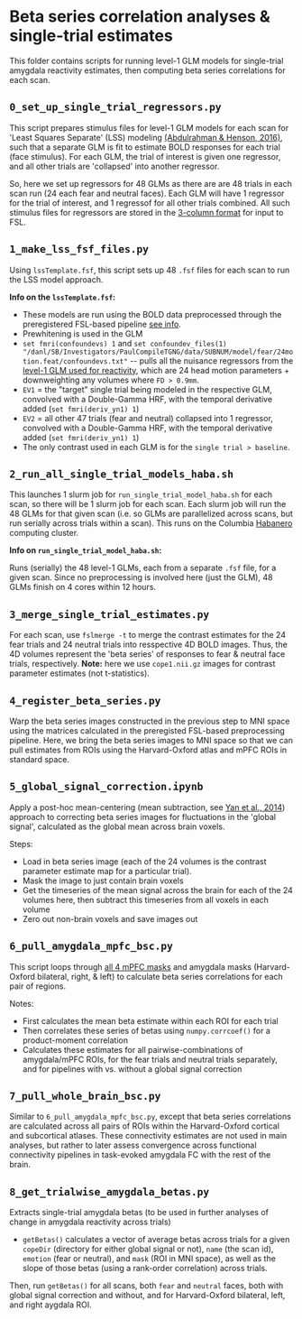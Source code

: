 # Beta series correlation analyses & single-trial estimates

This folder contains scripts for running level-1 GLM models for single-trial amygdala reactivity estimates, then computing beta series correlations for each scan.

## `0_set_up_single_trial_regressors.py`

This script prepares stimulus files for level-1 GLM models for each scan for 'Least Squares Separate' (LSS) modeling [(Abdulrahman & Henson, 2016)](https://pubmed.ncbi.nlm.nih.gov/26549299/), such that a separate GLM is fit to estimate BOLD responses for each trial (face stimulus). For each GLM, the trial of interest is given one regressor, and all other trials are 'collapsed' into another regressor. 

So, here we set up regressors for 48 GLMs as there are are 48 trials in each scan run (24 each fear and neutral faces). Each GLM will have 1 regressor for the trial of interest, and 1 regressof for all other trials combined. All such stimulus files for regressors are stored in the [3-column format](../0_setup_and_behavioral_analyses/example_fear_stimulus_onsets_fsl_fomat.txt) for input to FSL. 


## `1_make_lss_fsf_files.py`

Using `lssTemplate.fsf`, this script sets up 48 `.fsf` files for each scan to run the LSS model approach. 

**Info on the `lssTemplate.fsf`:**

* These models are run using the BOLD data preprocessed through the preregistered FSL-based pipeline [see info](../2_prereg_level1/feat_template_24motion_no_errors.fsf).
* Prewhitening is used in the GLM
* `set fmri(confoundevs) 1` and `set confoundev_files(1) "/danl/SB/Investigators/PaulCompileTGNG/data/SUBNUM/model/fear/24motion.feat/confoundevs.txt"` -- pulls all the nuisance regressors from the [level-1 GLM used for reactivity](../2_prereg_level1/feat_template_24motion_no_errors.fsf), which are 24 head motion parameters + downweighting any volumes where `FD > 0.9mm`.
* `EV1` = the "target" single trial being modeled in the respective GLM, convolved with a Double-Gamma HRF, with the temporal derivative added (`set fmri(deriv_yn1) 1`)
* `EV2` = all other 47 trials (fear and neutral) collapsed into 1 regressor, convolved with a Double-Gamma HRF, with the temporal derivative added (`set fmri(deriv_yn1) 1`)
* The only contrast used in each GLM is for the `single trial > baseline`. 



## `2_run_all_single_trial_models_haba.sh`

This launches 1 slurm job for `run_single_trial_model_haba.sh` for each scan, so there will be 1 slurm job for each scan. Each slurm job will run the 48 GLMs for that given scan (i.e. so GLMs are parallelized across scans, but run serially across trials within a scan). This runs on the Columbia [Habanero](https://cuit.columbia.edu/shared-research-computing-facility) computing cluster. 

**Info on `run_single_trial_model_haba.sh`:**

Runs (serially) the 48 level-1 GLMs, each from a separate `.fsf` file, for a given scan. Since no preprocessing is involved here (just the GLM), 48 GLMs finish on 4 cores within 12 hours. 


## `3_merge_single_trial_estimates.py`

For each scan, use `fslmerge -t` to merge the contrast estimates for the 24 fear trials and 24 neutral trials into resspective 4D BOLD images. Thus, the 4D volumes represent the 'beta series' of responses to fear & neutral face trials, respectively. **Note:** here we use `cope1.nii.gz` images for contrast parameter estimates (not t-statistics).

## `4_register_beta_series.py`

Warp the beta series images constructed in the previous step to MNI space using the matrices calculated in the preregisted FSL-based preprocessing pipeline. Here, we bring the beta series images to MNI space so that we can pull estimates from ROIs using the Harvard-Oxford atlas and mPFC ROIs in standard space. 

## `5_global_signal_correction.ipynb`

Apply a post-hoc mean-centering (mean subtraction, see [Yan et al., 2014](https://www.ncbi.nlm.nih.gov/pmc/articles/PMC4074397/)) approach to correcting beta series images for fluctuations in the 'global signal', calculated as the global mean across brain voxels. 

Steps:
* Load in beta series image (each of the 24 volumes is the contrast parameter estimate map for a particular trial).
* Mask the image to just contain brain voxels
* Get the timeseries of the mean signal across the brain for each of the 24 volumes here, then subtract this timeseries from all voxels in each volume
* Zero out non-brain voxels and save images out


## `6_pull_amygdala_mpfc_bsc.py`

This script loops through [all 4 mPFC masks](../4_gppi/images/pfc_crop_2.png) and amygdala masks (Harvard-Oxford bilateral, right, & left) to calculate beta series correlations for each pair of regions.

Notes:

* First calculates the mean beta estimate within each ROI for each trial
* Then correlates these series of betas using `numpy.corrcoef()` for a product-moment correlation
* Calculates these estimates for all pairwise-combinations of amygdala/mPFC ROIs, for the fear trials and neutral trials separately, and for pipelines with vs. without a global signal correction


## `7_pull_whole_brain_bsc.py`

Similar to `6_pull_amygdala_mpfc_bsc.py`, except that beta series correlations are calculated across all pairs of ROIs within the Harvard-Oxford cortical and subcortical atlases. These connectivity estimates are not used in main analyses, but rather to later assess convergence across functional connectivity pipelines in task-evoked amygdala FC with the rest of the brain. 

## `8_get_trialwise_amygdala_betas.py`

Extracts single-trial amygdala betas (to be used in further analyses of change in amygdala reactivity across trials)

* `getBetas()` calculates a vector of average betas across trials for a given `copeDir` (directory for either global signal or not), `name` (the scan id),  `emotion` (fear or neutral), and `mask` (ROI in MNI space), as well as the slope of those betas (using a rank-order correlation) across trials.

Then, run `getBetas()` for all scans, both `fear` and `neutral` faces, both with global signal correction and without, and for Harvard-Oxford bilateral, left, and right aygdala ROI. 